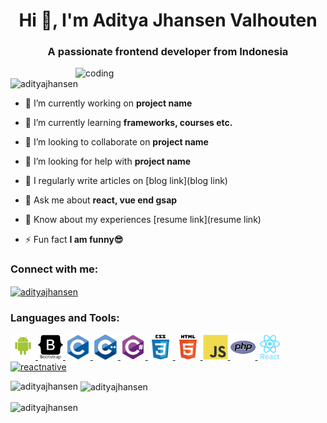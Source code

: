 <h1 align="center">Hi 👋, I'm Aditya Jhansen Valhouten</h1>
<h3 align="center">A passionate frontend developer from Indonesia</h3>

<img align="right" alt="coding" width="400" src="https://cdn.pnghd.pics/data/1764/gambar-animasi-orang-di-depan-komputer-20.gif">

<p align="left"> <img src="https://komarev.com/ghpvc/?username=adityajhansen&label=Profile%20views&color=0e75b6&style=flat" alt="adityajhansen" /> </p>

- 🔭 I’m currently working on **project name**

- 🌱 I’m currently learning **frameworks, courses etc.**

- 👯 I’m looking to collaborate on **project name**

- 🤝 I’m looking for help with **project name**

- 📝 I regularly write articles on [blog link](blog link)

- 💬 Ask me about **react, vue end gsap**

- 📄 Know about my experiences [resume link](resume link)

- ⚡ Fun fact **I am funny😎**

<h3 align="left">Connect with me:</h3>
<p align="left">
<a href="https://instagram.com/adityajhansen" target="blank"><img align="center" src="https://raw.githubusercontent.com/rahuldkjain/github-profile-readme-generator/master/src/images/icons/Social/instagram.svg" alt="adityajhansen" height="30" width="40" /></a>
</p>

<h3 align="left">Languages and Tools:</h3>
<p align="left"> <a href="https://developer.android.com" target="_blank" rel="noreferrer"> <img src="https://raw.githubusercontent.com/devicons/devicon/master/icons/android/android-original-wordmark.svg" alt="android" width="40" height="40"/> </a> <a href="https://getbootstrap.com" target="_blank" rel="noreferrer"> <img src="https://raw.githubusercontent.com/devicons/devicon/master/icons/bootstrap/bootstrap-plain-wordmark.svg" alt="bootstrap" width="40" height="40"/> </a> <a href="https://www.cprogramming.com/" target="_blank" rel="noreferrer"> <img src="https://raw.githubusercontent.com/devicons/devicon/master/icons/c/c-original.svg" alt="c" width="40" height="40"/> </a> <a href="https://www.w3schools.com/cpp/" target="_blank" rel="noreferrer"> <img src="https://raw.githubusercontent.com/devicons/devicon/master/icons/cplusplus/cplusplus-original.svg" alt="cplusplus" width="40" height="40"/> </a> <a href="https://www.w3schools.com/cs/" target="_blank" rel="noreferrer"> <img src="https://raw.githubusercontent.com/devicons/devicon/master/icons/csharp/csharp-original.svg" alt="csharp" width="40" height="40"/> </a> <a href="https://www.w3schools.com/css/" target="_blank" rel="noreferrer"> <img src="https://raw.githubusercontent.com/devicons/devicon/master/icons/css3/css3-original-wordmark.svg" alt="css3" width="40" height="40"/> </a> <a href="https://www.w3.org/html/" target="_blank" rel="noreferrer"> <img src="https://raw.githubusercontent.com/devicons/devicon/master/icons/html5/html5-original-wordmark.svg" alt="html5" width="40" height="40"/> </a> <a href="https://developer.mozilla.org/en-US/docs/Web/JavaScript" target="_blank" rel="noreferrer"> <img src="https://raw.githubusercontent.com/devicons/devicon/master/icons/javascript/javascript-original.svg" alt="javascript" width="40" height="40"/> </a> <a href="https://www.php.net" target="_blank" rel="noreferrer"> <img src="https://raw.githubusercontent.com/devicons/devicon/master/icons/php/php-original.svg" alt="php" width="40" height="40"/> </a> <a href="https://reactjs.org/" target="_blank" rel="noreferrer"> <img src="https://raw.githubusercontent.com/devicons/devicon/master/icons/react/react-original-wordmark.svg" alt="react" width="40" height="40"/> </a> <a href="https://reactnative.dev/" target="_blank" rel="noreferrer"> <img src="https://reactnative.dev/img/header_logo.svg" alt="reactnative" width="40" height="40"/> </a> </p>

<p><img align="left" src="https://github-readme-stats.vercel.app/api/top-langs?username=adityajhansen&show_icons=true&locale=en&layout=compact" alt="adityajhansen" /></p>

<p>&nbsp;<img align="center" src="https://github-readme-stats.vercel.app/api?username=adityajhansen&show_icons=true&locale=en" alt="adityajhansen" /></p>

<p><img align="center" src="https://github-readme-streak-stats.herokuapp.com/?user=adityajhansen&" alt="adityajhansen" /></p>
